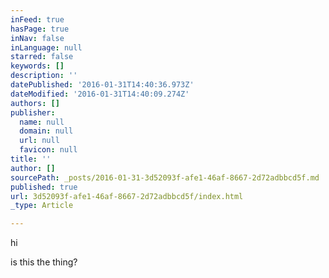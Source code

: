 ```yaml
---
inFeed: true
hasPage: true
inNav: false
inLanguage: null
starred: false
keywords: []
description: ''
datePublished: '2016-01-31T14:40:36.973Z'
dateModified: '2016-01-31T14:40:09.274Z'
authors: []
publisher:
  name: null
  domain: null
  url: null
  favicon: null
title: ''
author: []
sourcePath: _posts/2016-01-31-3d52093f-afe1-46af-8667-2d72adbbcd5f.md
published: true
url: 3d52093f-afe1-46af-8667-2d72adbbcd5f/index.html
_type: Article

---
```

hi

is this the thing?